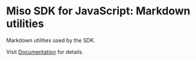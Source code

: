 # Miso SDK for JavaScript: Markdown utilities

Markdown utilities used by the SDK.

Visit [Documentation](https://misoai.github.io/miso-client-js-sdk) for details.
